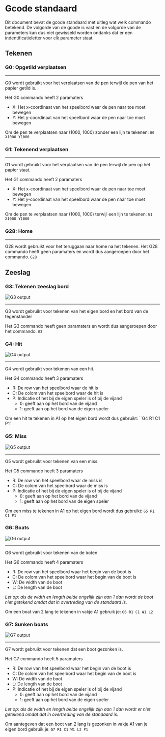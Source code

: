 # Gcode standaard

Dit document bevat de gcode standaard met uitleg wat welk commando betekend.
De volgorde van de gcode is vast en de volgorde van de parameters kan dus niet gewisseld worden ondanks dat er een indentificatieletter voor elk parameter staat.

## Tekenen

### G0: Opgetild verplaatsen

___
G0 wordt gebruikt voor het verplaatsen van de pen terwijl de pen van het papier getild is.

Het G0 commando heeft 2 paramaters

- X: Het x-coordinaat van het speelbord waar de pen naar toe moet bewegen
- Y: Het y-coordinaat van het speelbord waar de pen naar toe moet bewegen

Om de pen te verplaatsen naar (1000, 1000) zonder een lijn te tekenen:
``G0 X1000 Y1000``


### G1: Tekenend verplaatsen

___
G1 wordt gebruikt voor het verplaatsen van de pen terwijl de pen op het papier staat.

Het G1 commando heeft 2 paramaters

- X: Het x-coordinaat van het speelbord waar de pen naar toe moet bewegen
- Y: Het y-coordinaat van het speelbord waar de pen naar toe moet bewegen

Om de pen te verplaatsen naar (1000, 1000) terwijl een lijn te tekenen:
``G1 X1000 Y1000``

### G28: Home

___
G28 wordt gebruikt voor het teruggaan naar home na het tekenen.
Het G28 commando heeft geen paramaters en wordt dus aangeroepen door het commando.
``G28``

## Zeeslag

### G3: Tekenen zeeslag bord

![G3 output](G3.bmp)
___
G3 wordt gebruikt voor tekenen van het eigen bord en het bord van de tegenstander

Het G3 commando heeft geen paramaters en wordt dus aangeroepen door het commando.
``G3``

### G4: Hit

![G4 output](G4.bmp)
___
G4 wordt gebruikt voor tekenen van een hit.

Het G4 commando heeft 3 paramaters

- R: De row van het speelbord waar de hit is
- C: De colom van het speelbord waar de hit is
- P: Indicatie of het bij de eigen speler is of bij de vijand
    - 0: geeft aan op het bord van de vijand
    - 1: geeft aan op het bord van de eigen speler

Om een hit te tekenen in A1 op het eigen bord wordt dus gebruikt:
``G4 R1 C1 P1`

### G5: Miss

![G5 output](G5.bmp)
___
G5 wordt gebruikt voor tekenen van een miss.

Het G5 commando heeft 3 paramaters

- R: De row van het speelbord waar de miss is
- C: De colom van het speelbord waar de miss is
- P: Indicatie of het bij de eigen speler is of bij de vijand
    - 0: geeft aan op het bord van de vijand
    - 1: geeft aan op het bord van de eigen speler

Om een miss te tekenen in A1 op het eigen bord wordt dus gebruikt:
``G5 R1 C1 P1``

### G6: Boats
![G6 output](G6.bmp)

___
G6 wordt gebruikt voor tekenen van de boten.

Het G6 commando heeft 4 paramaters

- R: De row van het speelbord waar het begin van de boot is
- C: De colom van het speelbord waar het begin van de boot is
- W: De width van de boot
- L: De length van de boot

*Let op: als de width en length beide ongelijk zijn aan 1 dan wordt de boot niet getekend omdat dat in overtreding van de standaard is.*

Om een boat van 2 lang te tekenen in vakje A1 gebruik je: ``G6 R1 C1 W1 L2``


### G7: Sunken boats
![G7 output](G7.bmp)

___
G7 wordt gebruikt voor tekenen dat een boot gezonken is.

Het G7 commando heeft 5 paramaters

- R: De row van het speelbord waar het begin van de boot is
- C: De colom van het speelbord waar het begin van de boot is
- W: De width van de boot
- L: De length van de boot
- P: Indicatie of het bij de eigen speler is of bij de vijand
    - 0: geeft aan op het bord van de vijand
    - 1: geeft aan op het bord van de eigen speler

*Let op: als de width en length beide ongelijk zijn aan 1 dan wordt er niet getekend omdat dat in overtreding van de standaard is.*

Om aantegeven dat een boot van 2 lang is gezonken in vakje A1 van je eigen bord gebruik je: ``G7 R1 C1 W1 L2 P1``
